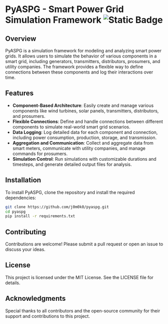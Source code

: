 # PyASPG - Smart Power Grid Simulation Framework ![Static Badge](https://img.shields.io/badge/Version-0.1-orange)

## Overview

PyASPG is a simulation framework for modeling and analyzing smart power grids. It allows users to simulate the behavior of various components in a smart grid, including generators, transmitters, distributors, prosumers, and utility companies. The framework provides a flexible way to define connections between these components and log their interactions over time.

## Features

- **Component-Based Architecture**: Easily create and manage various components like wind turbines, solar panels, transmitters, distributors, and prosumers.
- **Flexible Connections**: Define and handle connections between different components to simulate real-world smart grid scenarios.
- **Data Logging**: Log detailed data for each component and connection, including power consumption, production, storage, and transmission.
- **Aggregation and Communication**: Collect and aggregate data from smart meters, communicate with utility companies, and manage commands for prosumers.
- **Simulation Control**: Run simulations with customizable durations and timesteps, and generate detailed output files for analysis.

## Installation

To install PyASPG, clone the repository and install the required dependencies:

```bash
git clone https://github.com/j0m0k0/pyaspg.git
cd pyaspg
pip install -r requirements.txt
```

## Contributing
Contributions are welcome! Please submit a pull request or open an issue to discuss your ideas.

## License
This project is licensed under the MIT License. See the LICENSE file for details.

## Acknowledgments
Special thanks to all contributors and the open-source community for their support and contributions to this project.


